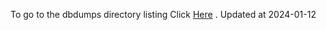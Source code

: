 To go to the dbdumps directory listing Click [Here](https://ipfs.io/ipfs/bafkreib46uc5qopmguibai3v5fcz3kofpbomfrgqrysqo6c75hzn2xm5du) . Updated at 2024-01-12
